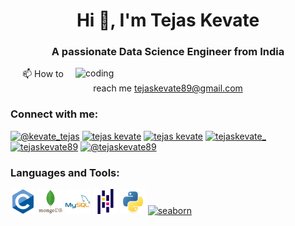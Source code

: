 <!DOCTYPE html>
<html lang="en">
<head>
<meta charset="UTF-8">
<meta name="viewport" content="width=device-width, initial-scale=1.0">
<title>Tejas Kevate</title>
</head>
<body>

<h1 align="center">Hi 👋, I'm Tejas Kevate</h1>
<h3 align="center">A passionate Data Science Engineer from India</h3>
<img align="right" alt="coding" width="400" src="https://encrypted-tbn0.gstatic.com/images?q=tbn:ANd9GcRiDjSPgPOMJ-3r4Iwx62BcfTuYpxTbwlQxEpjR3pEg2D9HDD06syj3wU6Xc_zaaq7Xaf0&usqp=CAU">

<p align="center">📫 How to reach me <a href="mailto:tejaskevate89@gmail.com">tejaskevate89@gmail.com</a></p>

<h3 align="left">Connect with me:</h3>
<p align="left">
  <a href="https://twitter.com/kevate_tejas" target="_blank"><img src="https://raw.githubusercontent.com/rahuldkjain/github-profile-readme-generator/master/src/images/icons/Social/twitter.svg" alt="@kevate_tejas" height="30" width="40"></a>
  <a href="https://linkedin.com/in/tejaskevate" target="_blank"><img src="https://raw.githubusercontent.com/rahuldkjain/github-profile-readme-generator/master/src/images/icons/Social/linked-in-alt.svg" alt="tejas kevate" height="30" width="40"></a>
  <a href="https://fb.com/tejaskevate" target="_blank"><img src="https://raw.githubusercontent.com/rahuldkjain/github-profile-readme-generator/master/src/images/icons/Social/facebook.svg" alt="tejas kevate" height="30" width="40"></a>
  <a href="https://instagram.com/tejaskevate_" target="_blank"><img src="https://raw.githubusercontent.com/rahuldkjain/github-profile-readme-generator/master/src/images/icons/Social/instagram.svg" alt="tejaskevate_" height="30" width="40"></a>
  <a href="https://www.codechef.com/users/tejaskevate89" target="_blank"><img src="https://cdn.jsdelivr.net/npm/simple-icons@3.1.0/icons/codechef.svg" alt="tejaskevate89" height="30" width="40"></a>
  <a href="https://www.hackerrank.com/tejaskevate89" target="_blank"><img src="https://raw.githubusercontent.com/rahuldkjain/github-profile-readme-generator/master/src/images/icons/Social/hackerrank.svg" alt="@tejaskevate89" height="30" width="40"></a>
</p>

<h3 align="left">Languages and Tools:</h3>
<p align="left">
  <a href="https://www.cprogramming.com/" target="_blank" rel="noreferrer"><img src="https://raw.githubusercontent.com/devicons/devicon/master/icons/c/c-original.svg" alt="c" width="40" height="40"></a>
  <a href="https://www.mongodb.com/" target="_blank" rel="noreferrer"><img src="https://raw.githubusercontent.com/devicons/devicon/master/icons/mongodb/mongodb-original-wordmark.svg" alt="mongodb" width="40" height="40"></a>
  <a href="https://www.mysql.com/" target="_blank" rel="noreferrer"><img src="https://raw.githubusercontent.com/devicons/devicon/master/icons/mysql/mysql-original-wordmark.svg" alt="mysql" width="40" height="40"></a>
  <a href="https://pandas.pydata.org/" target="_blank" rel="noreferrer"><img src="https://raw.githubusercontent.com/devicons/devicon/2ae2a900d2f041da66e950e4d48052658d850630/icons/pandas/pandas-original.svg" alt="pandas" width="40" height="40"></a>
  <a href="https://www.python.org" target="_blank" rel="noreferrer"><img src="https://raw.githubusercontent.com/devicons/devicon/master/icons/python/python-original.svg" alt="python" width="40" height="40"></a>
  <a href="https://seaborn.pydata.org/" target="_blank" rel="noreferrer"><img src="https://seaborn.pydata.org/_images/logo-mark-lightbg.svg" alt="seaborn" width="40" height="40"></a>
</p>

</body>
</html>
